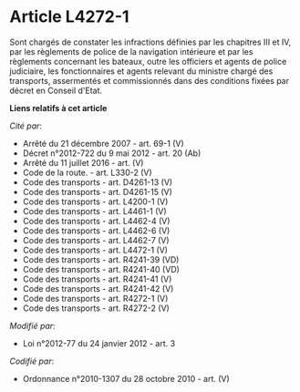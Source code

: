 # Article L4272-1

Sont chargés de constater les infractions définies par les chapitres III et IV, par les règlements de police de la navigation
intérieure et par les règlements concernant les bateaux, outre les officiers et agents de police judiciaire, les
fonctionnaires et agents relevant du ministre chargé des transports, assermentés et commissionnés dans des conditions fixées
par décret en Conseil d'Etat.

**Liens relatifs à cet article**

_Cité par_:

  - Arrêté du 21 décembre 2007 - art. 69-1 (V)
  - Décret n°2012-722 du 9 mai 2012 - art. 20 (Ab)
  - Arrêté du 11 juillet 2016 - art. (V)
  - Code de la route. - art. L330-2 (V)
  - Code des transports - art. D4261-13 (V)
  - Code des transports - art. D4261-15 (V)
  - Code des transports - art. L4200-1 (V)
  - Code des transports - art. L4461-1 (V)
  - Code des transports - art. L4462-4 (V)
  - Code des transports - art. L4462-6 (V)
  - Code des transports - art. L4462-7 (V)
  - Code des transports - art. L4472-1 (V)
  - Code des transports - art. R4241-39 (VD)
  - Code des transports - art. R4241-40 (VD)
  - Code des transports - art. R4241-41 (V)
  - Code des transports - art. R4241-42 (V)
  - Code des transports - art. R4272-1 (V)
  - Code des transports - art. R4272-2 (V)

_Modifié par_:

  - Loi n°2012-77 du 24 janvier 2012 - art. 3

_Codifié par_:

  - Ordonnance n°2010-1307 du 28 octobre 2010 - art. (V)
